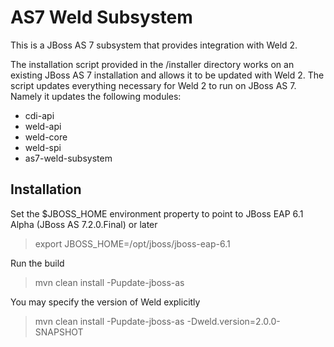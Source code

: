 AS7 Weld Subsystem
==================

This is a JBoss AS 7 subsystem that provides integration with Weld 2.

The installation script provided in the /installer directory works on an existing JBoss AS 7 installation
and allows it to be updated with Weld 2. The script updates everything necessary for Weld 2 to run on JBoss AS 7.
Namely it updates the following modules: 
* cdi-api
* weld-api
* weld-core
* weld-spi
* as7-weld-subsystem

Installation
------------

Set the $JBOSS_HOME environment property to point to JBoss EAP 6.1 Alpha (JBoss AS 7.2.0.Final) or later

> export JBOSS_HOME=/opt/jboss/jboss-eap-6.1

Run the build

> mvn clean install -Pupdate-jboss-as

You may specify the version of Weld explicitly

> mvn clean install -Pupdate-jboss-as -Dweld.version=2.0.0-SNAPSHOT

